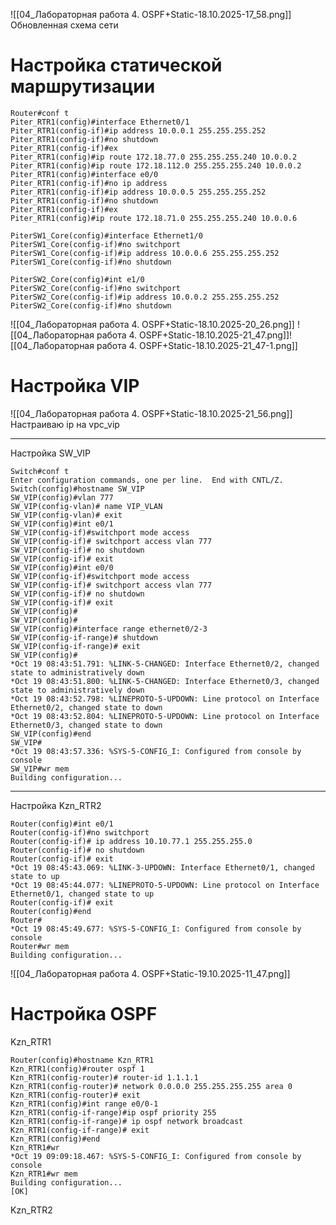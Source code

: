 ![[04_Лабораторная работа 4. OSPF+Static-18.10.2025-17_58.png]]
Обновленная схема сети
# Настройка статической маршрутизации
```
Router#conf t
Piter_RTR1(config)#interface Ethernet0/1
Piter_RTR1(config-if)#ip address 10.0.0.1 255.255.255.252
Piter_RTR1(config-if)#no shutdown
Piter_RTR1(config-if)#ex
Piter_RTR1(config)#ip route 172.18.77.0 255.255.255.240 10.0.0.2
Piter_RTR1(config)#ip route 172.18.112.0 255.255.255.240 10.0.0.2
Piter_RTR1(config)#interface e0/0
Piter_RTR1(config-if)#no ip address
Piter_RTR1(config-if)#ip address 10.0.0.5 255.255.255.252
Piter_RTR1(config-if)#no shutdown
Piter_RTR1(config-if)#ex
Piter_RTR1(config)#ip route 172.18.71.0 255.255.255.240 10.0.0.6
```
```
PiterSW1_Core(config)#interface Ethernet1/0
PiterSW1_Core(config-if)#no switchport
PiterSW1_Core(config-if)#ip address 10.0.0.6 255.255.255.252
PiterSW1_Core(config-if)#no shutdown
```
```
PiterSW2_Core(config)#int e1/0
PiterSW2_Core(config-if)#no switchport
PiterSW2_Core(config-if)#ip address 10.0.0.2 255.255.255.252
PiterSW2_Core(config-if)#no shutdown
```
![[04_Лабораторная работа 4. OSPF+Static-18.10.2025-20_26.png]]
![[04_Лабораторная работа 4. OSPF+Static-18.10.2025-21_47.png]]![[04_Лабораторная работа 4. OSPF+Static-18.10.2025-21_47-1.png]]

# Настройка VIP
![[04_Лабораторная работа 4. OSPF+Static-18.10.2025-21_56.png]]
Настраиваю ip на vpc_vip

---
Настройка SW_VIP
```
Switch#conf t
Enter configuration commands, one per line.  End with CNTL/Z.
Switch(config)#hostname SW_VIP
SW_VIP(config)#vlan 777
SW_VIP(config-vlan)# name VIP_VLAN
SW_VIP(config-vlan)# exit
SW_VIP(config)#int e0/1
SW_VIP(config-if)#switchport mode access
SW_VIP(config-if)# switchport access vlan 777
SW_VIP(config-if)# no shutdown
SW_VIP(config-if)# exit
SW_VIP(config)#int e0/0
SW_VIP(config-if)#switchport mode access
SW_VIP(config-if)# switchport access vlan 777
SW_VIP(config-if)# no shutdown
SW_VIP(config-if)# exit
SW_VIP(config)#
SW_VIP(config)#
SW_VIP(config)#interface range ethernet0/2-3
SW_VIP(config-if-range)# shutdown
SW_VIP(config-if-range)# exit
SW_VIP(config)#
*Oct 19 08:43:51.791: %LINK-5-CHANGED: Interface Ethernet0/2, changed state to administratively down
*Oct 19 08:43:51.800: %LINK-5-CHANGED: Interface Ethernet0/3, changed state to administratively down
*Oct 19 08:43:52.798: %LINEPROTO-5-UPDOWN: Line protocol on Interface Ethernet0/2, changed state to down
*Oct 19 08:43:52.804: %LINEPROTO-5-UPDOWN: Line protocol on Interface Ethernet0/3, changed state to down
SW_VIP(config)#end
SW_VIP#
*Oct 19 08:43:57.336: %SYS-5-CONFIG_I: Configured from console by console
SW_VIP#wr mem
Building configuration...

```
---
Настройка Kzn_RTR2
```
Router(config)#int e0/1
Router(config-if)#no switchport
Router(config-if)# ip address 10.10.77.1 255.255.255.0
Router(config-if)# no shutdown
Router(config-if)# exit
*Oct 19 08:45:43.069: %LINK-3-UPDOWN: Interface Ethernet0/1, changed state to up
*Oct 19 08:45:44.077: %LINEPROTO-5-UPDOWN: Line protocol on Interface Ethernet0/1, changed state to up
Router(config-if)# exit
Router(config)#end
Router#
*Oct 19 08:45:49.677: %SYS-5-CONFIG_I: Configured from console by console
Router#wr mem
Building configuration...

```
![[04_Лабораторная работа 4. OSPF+Static-19.10.2025-11_47.png]]

# Настройка OSPF
Kzn_RTR1
```
Router(config)#hostname Kzn_RTR1
Kzn_RTR1(config)#router ospf 1
Kzn_RTR1(config-router)# router-id 1.1.1.1
Kzn_RTR1(config-router)# network 0.0.0.0 255.255.255.255 area 0
Kzn_RTR1(config-router)# exit
Kzn_RTR1(config)#int range e0/0-1
Kzn_RTR1(config-if-range)#ip ospf priority 255
Kzn_RTR1(config-if-range)# ip ospf network broadcast
Kzn_RTR1(config-if-range)# exit
Kzn_RTR1(config)#end
Kzn_RTR1#wr
*Oct 19 09:09:18.467: %SYS-5-CONFIG_I: Configured from console by console
Kzn_RTR1#wr mem
Building configuration...
[OK]
```

Kzn_RTR2
```

```